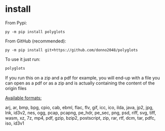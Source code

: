 # install
From Pypi:

`py -m pip install polyglots`

From GitHub (recommended):

`py -m pip install git+https://github.com/donno2048/polyglots`

To use it just run:
```py
polyglots
```

If you run this on a zip and a pdf for example, you will end-up with a file you can open as a pdf or as a zip and is actually containing the content of the origin files

[Available formats:](https://github.com/donno2048/polyglots/blob/main/polyglots/__main__.py#L542)

arj, ar, bmp, bpg, cpio, cab, ebml, flac, flv, gif, icc, ico, ilda, java, jp2, jpg, lnk, id3v2, nes, ogg, pcap, pcapng, pe_hdr, pe_sec, png, psd, riff, svg, tiff, wasm, xz, 7z, mp4, pdf, gzip, bzip2, postscript, zip, rar, rtf, dcm, tar, pdfc, iso, id3v1
